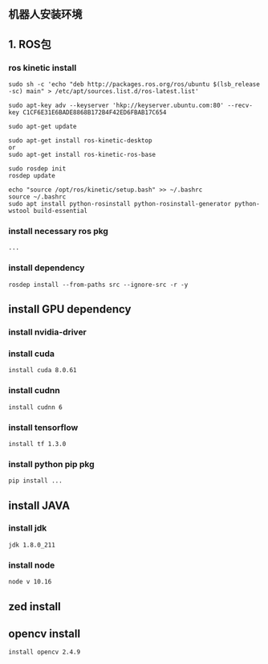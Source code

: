 ## 机器人安装环境

## 1. ROS包
### ros kinetic install

    sudo sh -c 'echo "deb http://packages.ros.org/ros/ubuntu $(lsb_release -sc) main" > /etc/apt/sources.list.d/ros-latest.list'

    sudo apt-key adv --keyserver 'hkp://keyserver.ubuntu.com:80' --recv-key C1CF6E31E6BADE8868B172B4F42ED6FBAB17C654

    sudo apt-get update

    sudo apt-get install ros-kinetic-desktop
    or
    sudo apt-get install ros-kinetic-ros-base

    sudo rosdep init
    rosdep update

    echo "source /opt/ros/kinetic/setup.bash" >> ~/.bashrc
    source ~/.bashrc
    sudo apt install python-rosinstall python-rosinstall-generator python-wstool build-essential

### install necessary ros pkg

    ...

### install dependency
    rosdep install --from-paths src --ignore-src -r -y

## install GPU dependency
### install nvidia-driver
### install cuda 

    install cuda 8.0.61

### install cudnn
    install cudnn 6

### install tensorflow 
    install tf 1.3.0

### install python pip pkg
    pip install ...
    
## install JAVA 
### install jdk
    jdk 1.8.0_211
### install node
    node v 10.16

## zed install

## opencv install
	install opencv 2.4.9



